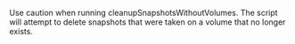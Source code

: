 Use caution when running cleanupSnapshotsWithoutVolumes. The script will attempt to delete snapshots that were taken 
on a volume that no longer exists.